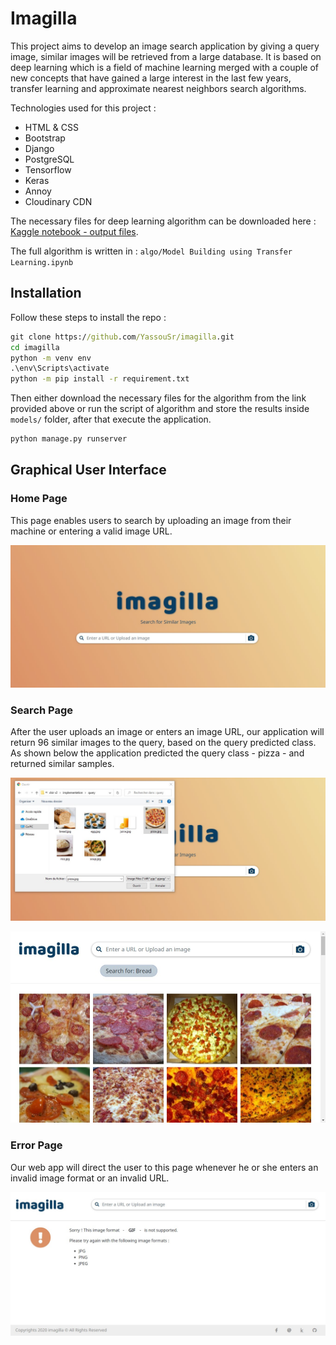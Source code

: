 # Imagilla

This project aims to develop an image search application by giving a query image, similar images will be retrieved from a large database. It is based on deep learning which is a field of machine learning merged with a couple of new concepts that have gained a large interest in the last few years, transfer learning and approximate nearest neighbors search algorithms.

Technologies used for this project :

- HTML & CSS
- Bootstrap
- Django
- PostgreSQL
- Tensorflow
- Keras
- Annoy
- Cloudinary CDN

The necessary files for deep learning algorithm can be downloaded here : [Kaggle notebook - output files](https://www.kaggle.com/code/yassou432/clustercbir-01-reduced-featsize/data).

The full algorithm is written in : ```algo/Model Building using Transfer Learning.ipynb```

## Installation

Follow these steps to install the repo :

```cmd
git clone https://github.com/YassouSr/imagilla.git
cd imagilla
python -m venv env
.\env\Scripts\activate
python -m pip install -r requirement.txt
```

Then either download the necessary files for the algorithm from the link provided above or run the script of algorithm and store the results inside ```models/``` folder, after that execute the application.

```cmd
python manage.py runserver
```

## Graphical User Interface

### Home Page

This page enables users to search by uploading an image from their machine or entering a valid image URL.

![home page](git_imgs/home.jpg)

### Search Page

After the user uploads an image or enters an image URL, our application will return 96 similar images to the query, based on the query predicted class. As shown below the application predicted the query class - pizza - and returned similar samples.

![search query](git_imgs/img_search.jpg)

![results page](git_imgs/result.jpg)

### Error Page

Our web app will direct the user to this page whenever he or she enters an invalid image format or an invalid URL.

![error page](git_imgs/error.jpg)
